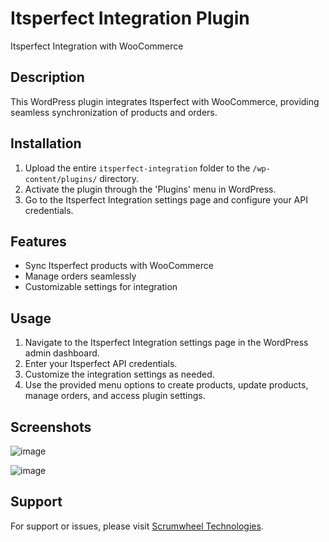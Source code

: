 # Itsperfect Integration Plugin

Itsperfect Integration with WooCommerce

## Description

This WordPress plugin integrates Itsperfect with WooCommerce, providing seamless synchronization of products and orders.

## Installation

1. Upload the entire `itsperfect-integration` folder to the `/wp-content/plugins/` directory.
2. Activate the plugin through the 'Plugins' menu in WordPress.
3. Go to the Itsperfect Integration settings page and configure your API credentials.

## Features

- Sync Itsperfect products with WooCommerce
- Manage orders seamlessly
- Customizable settings for integration

## Usage

1. Navigate to the Itsperfect Integration settings page in the WordPress admin dashboard.
2. Enter your Itsperfect API credentials.
3. Customize the integration settings as needed.
4. Use the provided menu options to create products, update products, manage orders, and access plugin settings.

## Screenshots

![image](https://github.com/himamshah/itsperfect/assets/109145679/2c669940-e353-40af-9b18-216fb01d8fef)

![image](https://github.com/himamshah/itsperfect/assets/109145679/98583a3b-d8fe-4176-9fdb-845e0cdcb6a1)



## Support

For support or issues, please visit [Scrumwheel Technologies](http://scrumwheel.com/).
